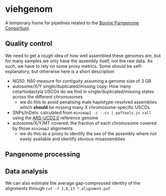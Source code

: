 # viehgenom

A temporary home for pipelines related to the [Bovine Pangenome Consortium](https://bovinepangenome.github.io/).


## Quality control


We need to get a rough idea of how well assembled these genomes are, but for many samples we only have the assembly itself, not the raw data.
As such, we have to rely on some proxy metrics.
Some should be self-explanatory, but otherwise here is a short description

 + NG50: N50 measure for contiguity assuming a genome size of 3 GB
 + autosome/X/Y single/duplicated/missing copy: How many cetartiodactyla USCOs do we find in single/duplicated/missing states across the different chromosomes
   + we do this to avoid penalising male haplotype-resolved assemblies which **should** be missing many X chromosome-specific USCOs
 + SNPs/InDels: calculated from `minimap2 -c --cs | paftools.js call` using the [ARS-UCD2.0](https://www.ncbi.nlm.nih.gov/datasets/genome/GCF_002263795.3/) reference genome
 + autosome/X/Y/MT covered: the fraction of each chromosome covered by those `minimap2` alignments
   + we do this as a proxy to identify the sex of the assembly where not easily available and identify obvious misassemblies


## Pangenome processing


## Data analysis

We can also estimate the average gap-compressed identity of the alignments through `cut -f 1,6,13 *.alignment.paf`

